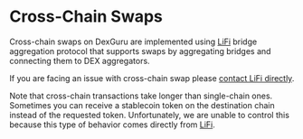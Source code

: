 # Cross-Chain Swaps

Cross-chain swaps on DexGuru are implemented using [LiFi](https://li.fi/) bridge aggregation protocol that supports swaps by aggregating bridges and connecting them to DEX aggregators.

If you are facing an issue with cross-chain swap please [contact LiFi directly](https://lifihelp.zendesk.com/hc/en-us/articles/11158438085531-Where-can-I-get-real-time-support-).&#x20;

Note that cross-chain transactions take longer than single-chain ones. Sometimes you can receive a stablecoin token on the destination chain instead of the requested token. Unfortunately, we are unable to control this because this type of behavior comes directly from [LiFi](https://li.fi/). \
&#x20;

